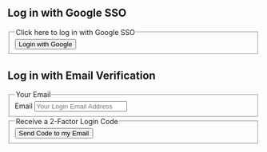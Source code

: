 ## Log in with Google SSO
<form action="login-google">
  <fieldset>
    <legend>Click here to log in with Google SSO</legend>
    <button type="submit">Login with Google</button>
  </fieldset>
</form>

## Log in with Email Verification

<form action="login-email">
  <fieldset>
    <legend>Your Email</legend>
    <label for="email">Email</label>
    <input type="email" name="email" id="email" placeholder="Your Login Email Address" required />
  </fieldset>
  <fieldset>
    <legend>Receive a 2-Factor Login Code</legend>
    <button type="submit">Send Code to my Email</button>
  </fieldset>
</form>
